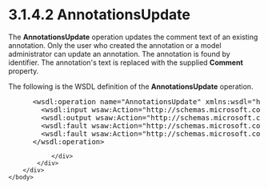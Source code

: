 <html dir="LTR" xmlns:mshelp="http://msdn.microsoft.com/mshelp" xmlns:ddue="http://ddue.schemas.microsoft.com/authoring/2003/5" xmlns:xlink="http://www.w3.org/1999/xlink" xmlns:tool="http://www.microsoft.com/tooltip">
    <head>
        <meta http-equiv="Content-Type" content="text/html; CHARSET=utf-8"></meta>
        <meta name="save" content="history"></meta>
        <title>3.1.4.2 AnnotationsUpdate</title>
        <xml>
            <mshelp:toctitle title="3.1.4.2 AnnotationsUpdate"></mshelp:toctitle>
            <mshelp:rltitle title="[MS-SSMDSWS-15]: AnnotationsUpdate"></mshelp:rltitle>
            <mshelp:keyword index="A" term="de0f4c0c-62f1-426b-816a-ed514d6a7db3"></mshelp:keyword>
            <mshelp:attr name="DCSext.ContentType" value="open specification"></mshelp:attr>
            <mshelp:attr name="AssetID" value="de0f4c0c-62f1-426b-816a-ed514d6a7db3"></mshelp:attr>
            <mshelp:attr name="TopicType" value="kbRef"></mshelp:attr>
            <mshelp:attr name="DCSext.Title" value="[MS-SSMDSWS-15]: AnnotationsUpdate" />
        </xml>
    </head>
    <body>
        <div id="header">
            <h1 class="heading">3.1.4.2 AnnotationsUpdate</h1>
        </div>
        <div id="mainSection">
            <div id="mainBody">
                <div id="allHistory" class="saveHistory"></div>
                <div id="sectionSection0" class="section" name="collapseableSection">
                    

<p>The <b>AnnotationsUpdate</b> operation updates the comment
text of an existing annotation. Only the user who created the annotation or a
model administrator can update an annotation. The annotation is found by
identifier. The annotation's text is replaced with the supplied <b>Comment</b>
property.</p>

<p>The following is the WSDL definition of the <b>AnnotationsUpdate</b>
operation.</p>

<dl>
<dd>
<div><pre> &lt;wsdl:operation name=&quot;AnnotationsUpdate&quot; xmlns:wsdl=&quot;http://schemas.xmlsoap.org/wsdl/&quot;&gt;
   &lt;wsdl:input wsaw:Action=&quot;http://schemas.microsoft.com/sqlserver/masterdataservices/2009/09/IService/AnnotationsUpdate&quot; name=&quot;AnnotationsUpdateRequest&quot; message=&quot;tns:AnnotationsUpdateRequest&quot; xmlns:wsaw=&quot;http://www.w3.org/2006/05/addressing/wsdl&quot; /&gt;
   &lt;wsdl:output wsaw:Action=&quot;http://schemas.microsoft.com/sqlserver/masterdataservices/2009/09/IService/AnnotationsUpdateResponse&quot; name=&quot;AnnotationsUpdateResponse&quot; message=&quot;tns:AnnotationsUpdateResponse&quot; xmlns:wsaw=&quot;http://www.w3.org/2006/05/addressing/wsdl&quot; /&gt;
   &lt;wsdl:fault wsaw:Action=&quot;http://schemas.microsoft.com/sqlserver/masterdataservices/2009/09/IService/AnnotationsUpdateSkuNotSupportedMessageFault&quot; name=&quot;SkuNotSupportedMessageFault&quot; message=&quot;tns:IService_AnnotationsUpdate_SkuNotSupportedMessageFault_FaultMessage&quot; xmlns:wsaw=&quot;http://www.w3.org/2006/05/addressing/wsdl&quot; /&gt;
   &lt;wsdl:fault wsaw:Action=&quot;http://schemas.microsoft.com/sqlserver/masterdataservices/2009/09/IService/AnnotationsUpdateEditionExpiredMessageFault&quot; name=&quot;EditionExpiredMessageFault&quot; message=&quot;tns:IService_AnnotationsUpdate_EditionExpiredMessageFault_FaultMessage&quot; xmlns:wsaw=&quot;http://www.w3.org/2006/05/addressing/wsdl&quot; /&gt;
 &lt;/wsdl:operation&gt;
</pre></div>
</dd></dl>


                </div>
            </div>
        </div>
    </body>
</html>